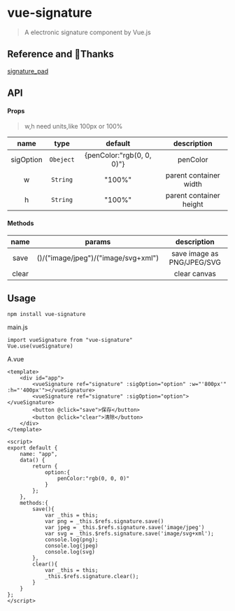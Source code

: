 # vue-signature

> A electronic signature component by Vue.js

## Reference and Thanks
[signature_pad](https://github.com/szimek/signature_pad)

## API
#### Props
> w,h need units,like 100px or 100%

| name          |     type      |           default         |       description      |
|:-------------:|:-------------:|:-------------------------:|   :-----------------:  |
| sigOption     | `Obeject`     | {penColor:"rgb(0, 0, 0)"} |     penColor           |
|        w      | `String`      |         "100%"            |parent container width  |
|        h      | `String`      |         "100%"            |parent container height |



#### Methods
| name              |  params                                       | description  |
| :-------------:   |:-------------:                                |:-------------:|
| save              | ()/("image/jpeg")/("image/svg+xml") | save image as PNG/JPEG/SVG |
| clear               |                                   | clear canvas |


## Usage

``` 
npm install vue-signature 
```

main.js

```
import vueSignature from "vue-signature"
Vue.use(vueSignature)
```
A.vue

```
<template>
	<div id="app">
		<vueSignature ref="signature" :sigOption="option" :w="'800px'" :h="'400px'"></vueSignature> 
		<vueSignature ref="signature" :sigOption="option"></vueSignature> 
		<button @click="save">保存</button>
		<button @click="clear">清除</button>
	</div>
</template>

<script>
export default {
	name: "app",
	data() {
		return {
			option:{
				penColor:"rgb(0, 0, 0)"
			}
		};
	},
	methods:{
		save(){
			var _this = this;
			var png = _this.$refs.signature.save()
			var jpeg = _this.$refs.signature.save('image/jpeg')
			var svg = _this.$refs.signature.save('image/svg+xml');
			console.log(png);
			console.log(jpeg)
			console.log(svg)
		},
		clear(){
			var _this = this;
			_this.$refs.signature.clear();
		}
	}
};
</script>
```

